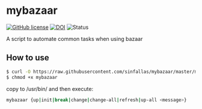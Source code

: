 mybazaar
========

[![GitHub license](https://sinfallas.files.wordpress.com/2016/02/gpl.png)](https://github.com/sinfallas/mybazaar/blob/master/LICENSE)
[![DOI](https://zenodo.org/badge/4102/sinfallas/mybazaar.svg)](https://zenodo.org/badge/latestdoi/4102/sinfallas/mybazaar)
![Status](https://travis-ci.org/sinfallas/mybazaar.svg) 

A script to automate common tasks when using bazaar

## How to use

```bash
$ curl -O https://raw.githubusercontent.com/sinfallas/mybazaar/master/mybazaar
$ chmod +x mybazaar
```
copy to /usr/bin/ and then execute:

```bash
mybazaar {up|init|break|change|change-all|refresh|up-all <message>}
```
